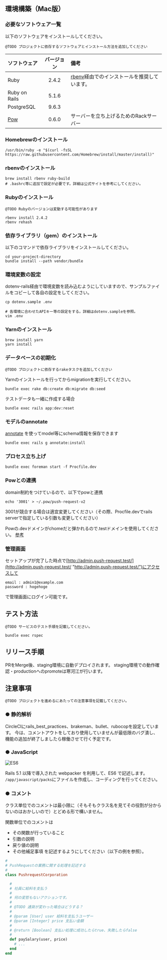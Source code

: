 <!-- ---------------------------------------------------------------------------------->
## 環境構築（Mac版）

### 必要なソフトウェア一覧
以下のソフトウェアをインストールしてください。

`@TODO プロジェクトに依存するソフトウェアとインストール方法を追加してください`

| ソフトウェア | バージョン | 備考 |
|:-------------|:----------:|:-----|
| Ruby | 2.4.2 | [rbenv](https://github.com/rbenv/rbenv)経由でのインストールを推奨しています。 |
| Ruby on Rails | 5.1.6 | |
| PostgreSQL | 9.6.3 | |
| [Pow](http://pow.cx/) | 0.6.0 | サーバーを立ち上げるためのRackサーバー |

### Homebrewのインストール
```shell
/usr/bin/ruby -e "$(curl -fsSL https://raw.githubusercontent.com/Homebrew/install/master/install)"
```

### rbenvのインストール
```shell
brew install rbenv ruby-build
# .bashrc等に追加で設定が必要です。詳細は公式サイトを参考にしてください。
```

### Rubyのインストール
`@TODO Rubyのバージョンは変動する可能性があります`
```shell
rbenv install 2.4.2
rbenv rehash
```

### 依存ライブラリ（gem）のインストール
以下のコマンドで依存ライブラリをインストールしてください。

```shell
cd your-project-directory
bundle install --path vendor/bundle
```

### 環境変数の設定
dotenv-rails経由で環境変数を読み込むようにしていますので、サンプルファイルをコピーして各自の設定をしてください。

```shell
cp dotenv.sample .env

# 各環境に合わせたAPIキー等の設定をする。詳細はdotenv.sampleを参照。
vim .env
```

### Yarnのインストール

```shell
brew install yarn
yarn install
```


### データベースの初期化
`@TODO プロジェクトに依存するrakeタスクを追加してください`

Yarnのインストールを行ってからmigrationを実行してください。

```shell
bundle exec rake db:create db:migrate db:seed
```

テストデータも一緒に作成する場合

```
bundle exec rails app:dev:reset
```

### モデルのannotate
[annotate](https://github.com/ctran/annotate_models) を使ってmodel等にschema情報を保存できます
```
bundle exec rails g annotate:install
```

### プロセス立ち上げ
```shell
bundle exec foreman start -f Procfile.dev
```

### Powとの連携
domain制約をつけているので、以下でpowと連携

```shell
echo '3001' > ~/.pow/push-request-v2
```

3001が競合する場合は適宜変更してください（その際、Procfile.devでrails serverで指定している引数も変更してください）

Powの.devドメインがchomeだと弾かれるので.testドメインを使用してください。
[参考](https://rcmdnk.com/blog/2017/12/27/blog-octopress/ "リンクのタイトル")

### 管理画面
セットアップが完了した時点で[http://admin.push-request.test/](http://admin.push-request.test/ "http://admin.push-request.test/")にアクセスして

```
email : admin1@example.com
password : hogehoge
```

で管理画面にログイン可能です。

<!-- ---------------------------------------------------------------------------------->
## テスト方法
`@TODO サービスのテスト手順を記載してください。`
```shell
bundle exec rspec
```


<!-- ---------------------------------------------------------------------------------->
## リリース手順

PRをMerge後、staging環境に自動デプロイされます。
staging環境での動作確認・productionへのpromoteは寒河江が行います。


<!-- ---------------------------------------------------------------------------------->
## 注意事項
`@TODO プロジェクトを進めるにあたっての注意事項を記載してください。`

### ● 静的解析

CircleCIにrails_best_practices、brakeman、bullet、rubocopを設定しています。
今は、コメントアウトをしており使用していませんが最低限のバグ潰し、機能の追加が終了しましたら稼働させて行く予定です。

### ● JavaScript

![ES6](https://static.amido.com/wp-content/uploads/2016/10/24155219/ES6.png "サンプル")

Rails 5.1 以降で導入された webpacker を利用して、ES6 で記述します。
`/app/javascript/packs`にファイルを作成し、コーディングを行ってください。

### ● コメント


クラス単位でのコメントは最小限に（そもそもクラス名を見てその役割が分からないのはおかしいので）とどめる形で構いません。

関数単位でのコメントは

* その関数が行っていること
* 引数の説明
* 戻り値の説明
* その他補足事項
を記述するようにしてください（以下の例を参照）。

```ruby
#
# PushRequestの業務に関する処理を記述する
#
class PushrequestCorporation

  #
  # 社員に給料を支払う
  #
  # 何の変哲もないアクションです。
  #
  # @TODO 通貨が変わった場合はどうする？
  #
  # @param [User] user 給料を支払うユーザー
  # @param [Integer] price 支払い金額
  #
  # @return [Boolean] 支払い処理に成功したらtrue、失敗したらfalse
  #
  def paySalary(user, price)
    # ...
  end
end
```
